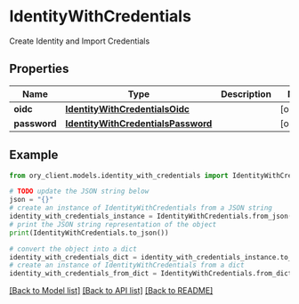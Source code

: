 # IdentityWithCredentials

Create Identity and Import Credentials

## Properties

Name | Type | Description | Notes
------------ | ------------- | ------------- | -------------
**oidc** | [**IdentityWithCredentialsOidc**](IdentityWithCredentialsOidc.md) |  | [optional] 
**password** | [**IdentityWithCredentialsPassword**](IdentityWithCredentialsPassword.md) |  | [optional] 

## Example

```python
from ory_client.models.identity_with_credentials import IdentityWithCredentials

# TODO update the JSON string below
json = "{}"
# create an instance of IdentityWithCredentials from a JSON string
identity_with_credentials_instance = IdentityWithCredentials.from_json(json)
# print the JSON string representation of the object
print(IdentityWithCredentials.to_json())

# convert the object into a dict
identity_with_credentials_dict = identity_with_credentials_instance.to_dict()
# create an instance of IdentityWithCredentials from a dict
identity_with_credentials_from_dict = IdentityWithCredentials.from_dict(identity_with_credentials_dict)
```
[[Back to Model list]](../README.md#documentation-for-models) [[Back to API list]](../README.md#documentation-for-api-endpoints) [[Back to README]](../README.md)


